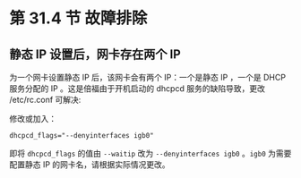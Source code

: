 # 第 31.4 节 故障排除

## 静态 IP 设置后，网卡存在两个 IP

为一个网卡设置静态 IP 后，该网卡会有两个 IP：一个是静态 IP ，一个是 DHCP 服务分配的 IP 。这是倍福由于开机启动的 dhcpcd 服务的缺陷导致，更改 /etc/rc.conf 可解决:

修改或加入：

```
dhcpcd_flags="--denyinterfaces igb0"
```

即将 `dhcpcd_flags` 的值由 `--waitip` 改为 `--denyinterfaces igb0` 。`igb0` 为需要配置静态 IP 的网卡名，请根据实际情况更改。
